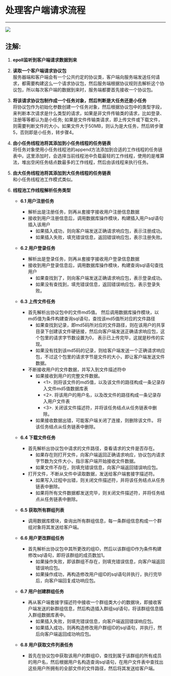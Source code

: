 # 处理客户端请求流程  
---
![](https://i.imgur.com/BFUo6gp.png)    


## 注解:  
1. **epoll监听到客户端请求数据到来**  
     
2. **读取一个客户端请求协议包**  
   服务器端和客户端会有一个公共约定的协议类，客户端向服务端发送任何请求，都需要构建这么一个请求协议包，然后服务端根据协议规则去解析这个协议包，所以每次客户端的数据到来时，服务端都要首先接收一个协议包。  

3. **将该请求协议包制作成一个任务对象，然后判断是大任务还是小任务**  
   将协议包作为初始化参数创建一个任务对象，然后根据协议包中的类型字段，来判断本次请求是什么类型的请求，如果是非文件传输类的请求，比如登录、注册等等都认为是小任务; 如果是文件传输类请求，即上传文件或下载文件，则需要判断文件的大小，如果文件大于50MB，则认为是大任务，然后转步骤5，否则即是小任务，转步骤4。  

4. **由小任务线程池将其添加到小任务线程的任务链表**   
   将任务对象使用小任务线程池的append方法添加到合适的工作线程的任务链表中。这里添加时，会选择当前线程池中负载最轻的工作线程，使用的是堆算法，堆出空闲任务结点数最多的工作线程，然后由该线程来执行任务。  

5. **由大任务线程池将其添加到大任务线程的任务链表**    
   和小任务线程池工作模式类似。  

6. **线程池工作线程解析任务类型**  
	- **6.1 用户注册任务**  
		- 解析出是注册任务，则再从套接字接收用户注册信息数据
		- 接收到用户注册信息后，调用数据库操作模块，构建插入用户sql语句插入该用户 
			- 如果插入成功，则向客户端发送正确请求响应包，表示注册成功。  
			- 如果插入失败，填充错误信息，返回错误响应包，表示注册失败。  
		
	- **6.2 用户登录任务**  
		- 解析出是登录任务，则再从套接字接收用户登录信息数据
		- 接收到用户登录信息后，调用数据库操作模块，构建查询sql语句查找用户
			- 如果查找到了，则向客户端发送正确请求响应包，表示登录成功。
			- 如果没有查找到，填充错误信息，返回错误响应包，表示登录失败。
		
	- **6.3 上传文件任务**  
		- 首先解析出协议包中的文件md5值。 然后调用数据库操作模块，以md5值为条件构建查询sql语句，查找该md5值所对应的文件路径 
			- 如果查找到记录，即md5码所对应的文件路径，则在该用户的共享目录下创建该文件硬链接，然后向客户端发送正确请求响应包，这个包里的请求字节数设置为0， 表示已上传完毕，这就是秒传的实现。
			- 如果没有找到该md5码的记录，则给客户端发送一个正确请求响应包，不过这个包里的请求字节是文件的大小，即让客户端发送文件数据。
		- 不断接收用户的文件数据，并写入到文件描述符中
			- 如果接收到用户的完整文件数据。
				- <1>. 则将该文件的md5值，以及该文件的路径构成一条记录存入文件md5值数据库表
				- <2>. 将该用户的用户名，以及改文件的路径构成一条记录存入用户文件表
				- <3>. 关闭该文件描述符，并将该任务结点从任务链表中删除。  
			- 如果接收数据出错，可能客户端关闭了连接，则删除该文件。 将该任务结点从任务链表中删除。  
		
	- **6.4 下载文件任务**  
		- 首先解析出协议包中请求的文件路径，查看请求的文件是否存在。
			- 如果存在则打开文件，向客户端返回正确请求响应，协议包内请求字节数为文件大小，指示客户端开始接收文件数据。
			- 如果文件不存在，则填充错误信息，向客户端返回错误响应包。 
		- 打开文件，不断从文件中读取数据，发送给客户端套接字描述符。
			- 如果写入过程中出错，则关闭文件描述符，并将该任务结点从任务链表中删除。
			- 如果将所有文件数据都发送完毕，则关闭文件描述符，并将任务结点从任务链表中删除。
			
	- **6.5 获取所有群组列表**  
	 	- 调用数据库模块，查询出所有群组信息，每一条群组信息构成一个群组对象将其发送给客户端。  
	 	
	- **6.6 用户更改群组任务**  
		- 首先解析出协议包中其所更改的组ID，然后以该群组ID作为条件构建修改sql语句，即将该群组的成员数加1。
			- 如果操作失败，即该群组不存在，则填充错误信息，向客户端返回错误响应包。
			- 如果操作成功，再构造修改用户组ID的sql语句并执行，执行完毕后，向客户端回复成功响应包。  
		
	- **6.7 用户创建群组任务**  
	    - 再从客户端套接字描述符中接收一个群组类大小的数据块，即接收客户端发送的新群组信息，然后构造插入群组sql语句，将该群组信息插入群组数据库表中。
	    	- 如果插入失败，则填充错误信息，向客户端返回错误响应包。
	    	- 如果插入成功，则再构造修改用户群组ID的sql语句，并执行，然后向客户端返回成功响应包。
	    	
	- **6.8 用户获取文件列表任务**  
		- 首先在协议包中获取该用户的群组ID，查找到属于该群组的所有成员的用户名，然后根据用户名构造查询sql语句，在用户文件表中查找出这些用户所拥有的全部文件的文件路径，然后将其发送给客户端。
